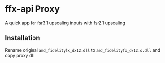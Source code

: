 # ffx-api Proxy
A quick app for fsr3.1 upscaling inputs with fsr2.1 upscaling   

## Installation
Rename original `amd_fidelityfx_dx12.dll` to `amd_fidelityfx_dx12.o.dll` and copy proxy dll
